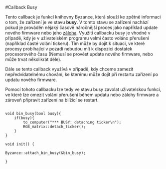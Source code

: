 #Callback Busy

Tento callback je funkcí knihovny Byzance, která slouží ke zpětné informaci o tom, že zařízení je ve stavu **busy**. V tomto stavu se zařízení nachází pokud je prováděn nějaký časově náročnější proces jako například update nového firmware nebo jeho [záloha](/articles/hardware/ioda/navody/autobackup.md). Využití callbacku busy je vhodné v případě, kdy je v uživatelském programu velmi často voláno přerušení (například časté volání tickeru). Tím může by dojít k situaci, ve které procesy probíhající v pozadí nebudou mít k dispozici dostatek procesorového času (Nemusí se provést update nového firmware, nebo může trvat několikrát déle). 

Dále se tento callback využívá v případě, kdy chceme zamezit nepředvídatelnému chování, ke kterému může dojít při restartu zařízení po updatu nového firmware. 

Pomocí tohoto callbacku lze tedy ve stavu busy zavolat uživatelskou funkci, ve které lze omezit volání přerušení během updatu nebo zálohy firmware a zároveň připravit zařízení na blížící se restart.



```

void bin_busy(bool busy){
    if(busy){
        to_computer("*** BUSY: detaching ticker\n");
        RGB_matrix::detach_ticker();
    }
}

void init() {

Byzance::attach_bin_busy(&bin_busy);    

}

```


